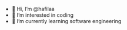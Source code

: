 - 👋 Hi, I’m @hafilaa
- 👀 I’m interested in coding
- 🌱 I’m currently learning software engineering


<!---
hafilaa/hafilaa is a ✨ special ✨ repository because its `README.md` (this file) appears on your GitHub profile.
You can click the Preview link to take a look at your changes.
--->
